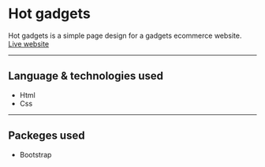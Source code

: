 # **Hot gadgets**

Hot gadgets is a simple page design for a gadgets ecommerce website.
<br />
[Live website](https://irtiza1999.github.io/Hot-Gadgets)

---

## **Language & technologies used**

* Html
* Css
---

## **Packeges used**

* Bootstrap

